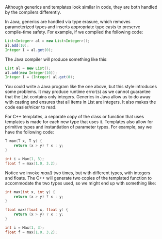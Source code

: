 Although generics and templates look similar in code, they are both handled by the compilers differently.

In Java, generics are handled via type erasure, which removes parameterized types and inserts appropriate type casts to preserve compile-time safety. For example, if we compiled the following code:

```java
List<Integer> al = new List<Integer>();
al.add(10);
Integer I = al.get(0);
```

The Java compiler will produce something like this:

```java
List al = new List();
al.add(new Integer(10));
Integer I = (Integer) al.get(0);
```

You could write a Java program like the one above, but this style introduces some problems. It may produce runtime error(s) as we cannot guarantee that the List contains only integers. Generics in Java allow us to do away with casting and ensures that all items in List are integers. It also makes the code easier/nicer to read.

For C++ templates, a separate copy of the class or function that uses templates is made for each new type that uses it. Templates also allow for primitive types and instantiation of parameter types. For example, say we have the following code:

```c++
T max(T x, T y) {
    return (x > y) ? x : y;
}

int i = Max(1, 3);
float f = max(1.0, 3.2);
```

Notice we invoke _max()_ two times, but with different types, with integers and floats. The C++ will generate two copies of the templated function to accommodate the two types used, so we might end up with something like:

```c++
int max(int x, int y) {
    return (x > y) ? x : y;
}

float max(float x, float y) {
    return (x > y) ? x : y;
}

int i = Max(1, 3);
float f = max(1.0, 3.2);
```
